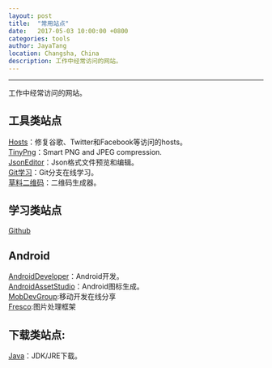```yaml
---
layout: post
title:  "常用站点"
date:   2017-05-03 10:00:00 +0800
categories: tools
author: JayaTang
location: Changsha, China
description: 工作中经常访问的网站。
---
```

---
工作中经常访问的网站。

## 工具类站点
[Hosts](https://laod.cn/hosts/2017-google-hosts.html)：修复谷歌、Twitter和Facebook等访问的hosts。  
[TinyPng](https://tinypng.com/)：Smart PNG and JPEG compression.  
[JsonEditor](http://www.json.org.cn/tools/JSONEditorOnline2.0/index.htm)：Json格式文件预览和编辑。  
[Git学习](http://learngitbranching.js.org/)：Git分支在线学习。  
[草料二维码](http://cli.im/news/vcard)：二维码生成器。  

## 学习类站点
[Github](https://github.com/)  

## Android
[AndroidDeveloper](https://developer.android.com/index.html)：Android开发。  
[AndroidAssetStudio](http://romannurik.github.io/AndroidAssetStudio/index.html)：Android图标生成。  
[MobDevGroup](http://mobdevgroup.com/):移动开发在线分享  
[Fresco](https://www.fresco-cn.org/):图片处理框架  

## 下载类站点:
[Java](http://www.oracle.com/technetwork/java/javase/downloads/index-jsp-138363.html)：JDK/JRE下载。
